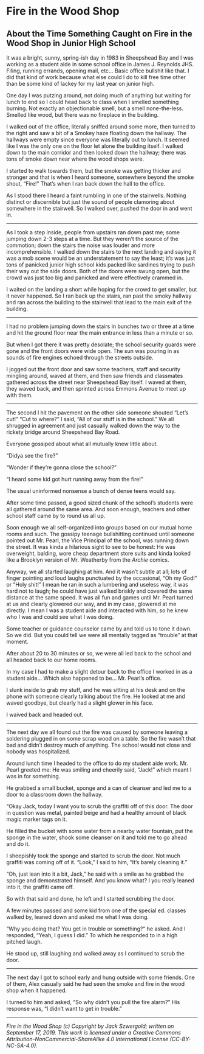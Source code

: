 # Fire in the Wood Shop
## About the Time Something Caught on Fire in the Wood Shop in Junior High School

It was a bright, sunny, spring-ish day in 1983 in Sheepshead Bay and I was working as a student aide in some school office in James J. Reynolds JHS. Filing, running errands, opening mail, etc… Basic office bullshit like that. I did that kind of work because what else could I do to kill free time other than be some kind of lackey for my last year on junior high.

One day I was putzing around, not doing much of anything but waiting for lunch to end so I could head back to class when I smelled something burning. Not exactly an objectionable smell, but a smell none-the-less. Smelled like wood, but there was no fireplace in the building.

I walked out of the office, literally sniffed around some more, then turned to the right and saw a bit of a Smokey haze floating down the hallway. The hallways were empty since everyone was literally out to lunch. It seemed like I was the only one on the floor let alone the building itself. I walked down to the main corridor and then looked down the hallway; there was tons of smoke down near where the wood shops were.

I started to walk towards them, but the smoke was getting thicker and stronger and that is when I heard someone, somewhere beyond the smoke shout, “Fire!” That’s when I ran back down the hall to the office.

As I stood there I heard a faint rumbling in one of the stairwells. Nothing distinct or discernible but just the sound of people clamoring about somewhere in the stairwell. So I walked over, pushed the door in and went in.

***

As I took a step inside, people from upstairs ran down past me; some jumping down 2-3 steps at a time. But they weren’t the source of the commotion; down the stairs the noise was louder and more incomprehensible. I walked down the stairs to the next landing and saying it was a mob scene would be an understatement to say the least; it’s was just tons of panicked junior high school kids packed like sardines trying to push their way out the side doors. Both of the doors were swung open, but the crowd was just too big and panicked and were effectively crammed in.

I waited on the landing a short while hoping for the crowd to get smaller, but it never happened. So I ran back up the stairs, ran past the smoky hallway and ran across the building to the stairwell that lead to the main exit of the building.

***

I had no problem jumping down the stairs in bunches two or three at a time and hit the ground floor near the main entrance  in less than a minute or so.

But when I got there it was pretty desolate; the school security guards were gone and the front doors were wide open. The sun was pouring in as sounds of fire engines echoed through the streets outside.

I jogged out the front door and saw some teachers, staff and security mingling around, waved at them, and then saw friends and classmates gathered across the street near Sheepshead Bay itself. I waved at them, they waved back, and then sprinted across Emmons Avenue to meet up with them.

***

The second I hit the pavement on the other side someone shouted “Let’s cut!” “Cut to where?” I said, “All of our stuff is in the school.” We all shrugged in agreement and just casually walked down the way to the rickety bridge around Sheepshead Bay Road.

Everyone gossiped about what all mutually knew little about.

“Didya see the fire?”

“Wonder if they’re gonna close the school?”

“I heard some kid got hurt running away from the fire!”

The usual uninformed nonsense a bunch of dense teens would say.

After some time passed, a good sized chunk of the school’s students were all gathered around the same area. And soon enough, teachers and other school staff came by to round us all up.

Soon enough we all self-organized into groups based on our mutual home rooms and such. The gossipy teenage bullshitting continued until someone pointed out Mr. Pearl, the Vice Principal of the school, was running down the street. It was kinda a hilarious sight to see to be honest: He was overweight, balding, wore cheap department store suits and kinda looked like a Brooklyn version of Mr. Weatherby from the *Archie* comics.

Anyway, we all started laughing at him. And it wasn’t subtle at all; lots of finger pointing and loud laughs punctuated by the occasional, “Oh my God!” or “Holy shit!” I mean he ran in such a lumbering and useless way, it was hard not to laugh; he could have just walked briskly and covered the same distance at the same speed. It was all fun and games until Mr. Pearl turned at us and clearly glowered our way, and in my case, glowered at me directly. I mean I was a student aide and interacted with him, so he knew who I was and could see what I was doing.

Some teacher or guidance counselor came by and told us to tone it down. So we did. But you could tell we were all mentally tagged as “trouble” at that moment.

After about 20 to 30 minutes or so, we were all led back to the school and all headed back to our home rooms.

In my case I had to make a slight detour back to the office I worked in as a student aide… Which also happened to be… Mr. Pearl’s office.

I slunk inside to grab my stuff, and he was sitting at his desk and on the phone with someone clearly talking about the fire. He looked at me and waved goodbye, but clearly had a slight glower in his face.

I waived back and headed out.

***

The next day we all found out the fire was caused by someone leaving a soldering plugged in on some scrap wood on a table. So the fire wasn’t that bad and didn’t destroy much of anything. The school would not close and nobody was hospitalized.

Around lunch time I headed to the office to do my student aide work. Mr. Pearl greeted me: He was smiling and cheerily said, “Jack!” which meant I was in for something.

He grabbed a small bucket, sponge and a can of cleanser and led me to a door to a classroom down the hallway.

“Okay Jack, today I want you to scrub the graffiti off of this door. The door in question was metal, painted beige and had a healthy amount of black magic marker tags on it.

He filled the bucket with some water from a nearby water fountain, put the sponge in the water, shook some cleanser on it and told me to go ahead and do it.

I sheepishly took the sponge and started to scrub the door. Not much graffiti was coming off of it. “Look,” I said to him, “It’s barely cleaning it.”

“Oh, just lean into it a bit, Jack,” he said with a smile as he grabbed the sponge and demonstrated himself. And you know what? I you really leaned into it, the graffiti came off.

So with that said and done, he left and I started scrubbing the door.

A few minutes passed and some kid from one of the special ed. classes walked by, leaned down and asked me what I was doing.

“Why you doing that? You get in trouble or something?” he asked. And I responded, “Yeah, I guess I did.” To which he responded to in a high pitched laugh.

He stood up, still laughing and walked away as I continued to scrub the door.

***

The next day I got to school early and hung outside with some friends. One of them, Alex casually said he had seen the smoke and fire in the wood shop when it happened.

I turned to him and asked, “So why didn’t you pull the fire alarm?” His response was, “I didn’t want to get in trouble.”

***

*Fire in the Wood Shop (c) Copyright by Jack Szwergold; written on September 17, 2019. This work is licensed under a Creative Commons Attribution-NonCommercial-ShareAlike 4.0 International License (CC-BY-NC-SA-4.0).*